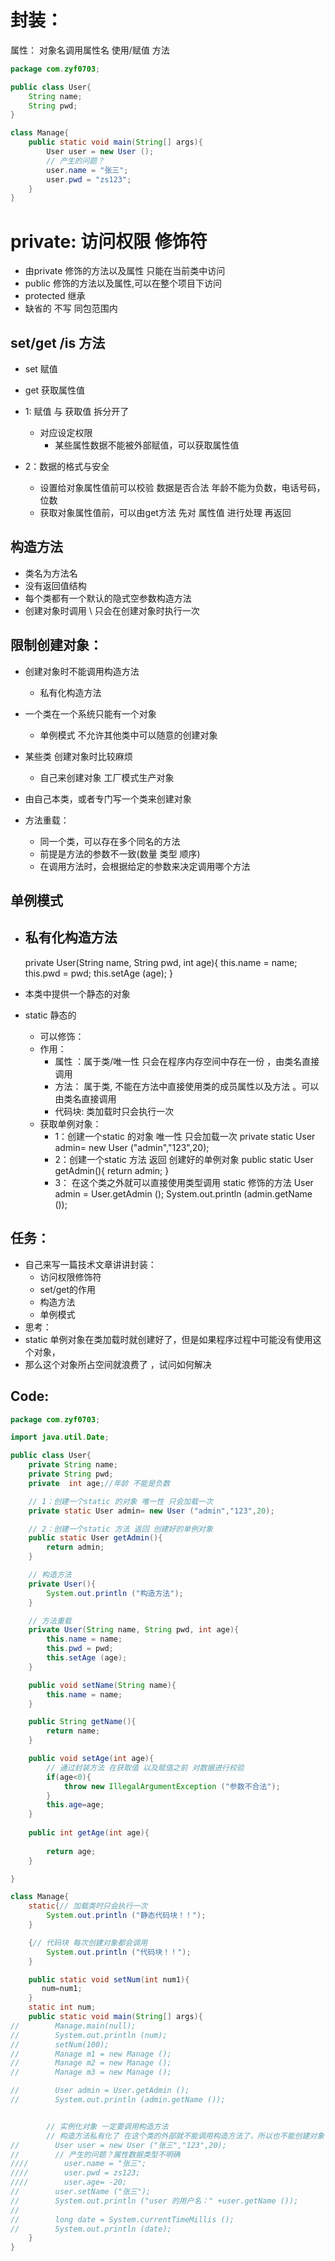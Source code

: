 # 封装：

属性： 对象名调用属性名 使用/赋值
方法

```java
package com.zyf0703;

public class User{
    String name;
    String pwd;
}

class Manage{
    public static void main(String[] args){
        User user = new User ();
        // 产生的问题？
        user.name = "张三";
        user.pwd = "zs123";
    }
}

```

# private: 访问权限 修饰符

- 由private 修饰的方法以及属性 只能在当前类中访问
- public 修饰的方法以及属性,可以在整个项目下访问
- protected 继承
- 缺省的 不写 同包范围内 

## set/get /is 方法 
- set 赋值 
- get 获取属性值 

- 1: 赋值 与 获取值 拆分开了 
  - 对应设定权限
    - 某些属性数据不能被外部赋值，可以获取属性值 
- 2：数据的格式与安全 
  - 设置给对象属性值前可以校验 数据是否合法 年龄不能为负数，电话号码，位数 
  - 获取对象属性值前，可以由get方法 先对 属性值 进行处理 再返回 
  

## 构造方法
- 类名为方法名
- 没有返回值结构
- 每个类都有一个默认的隐式空参数构造方法 
- 创建对象时调用 \ 只会在创建对象时执行一次 

## 限制创建对象：
- 创建对象时不能调用构造方法
  - 私有化构造方法 

- 一个类在一个系统只能有一个对象
  - 单例模式 不允许其他类中可以随意的创建对象 
- 某些类 创建对象时比较麻烦
  - 自己来创建对象 工厂模式生产对象 
- 由自己本类，或者专门写一个类来创建对象 

- 方法重载： 
  - 同一个类，可以存在多个同名的方法
  - 前提是方法的参数不一致(数量 类型 顺序)
  - 在调用方法时，会根据给定的参数来决定调用哪个方法    


##  单例模式
- 私有化构造方法 
  - 
    private User(String name, String pwd, int age){
    this.name = name;
    this.pwd = pwd;
    this.setAge (age);
    }
- 本类中提供一个静态的对象

- static 静态的 
  - 可以修饰：
  - 作用：
    - 属性 ：属于类/唯一性 只会在程序内存空间中存在一份 ，由类名直接调用 
    - 方法： 属于类, 不能在方法中直接使用类的成员属性以及方法 。可以由类名直接调用 
    - 代码块: 类加载时只会执行一次 
  - 获取单例对象： 
    - 1：创建一个static 的对象 唯一性 只会加载一次
       private static User admin= new User ("admin","123",20);
    - 2：创建一个static 方法 返回 创建好的单例对象
      public static User getAdmin(){
      return admin;
      }
    - 3： 在这个类之外就可以直接使用类型调用 static 修饰的方法 
      User admin = User.getAdmin ();
      System.out.println (admin.getName ());

## 任务： 
- 自己来写一篇技术文章讲讲封装： 
  - 访问权限修饰符 
  - set/get的作用
  - 构造方法 
  - 单例模式
- 思考： 
- static 单例对象在类加载时就创建好了，但是如果程序过程中可能没有使用这个对象，
- 那么这个对象所占空间就浪费了 ，试问如何解决

## Code:
```java
package com.zyf0703;

import java.util.Date;

public class User{
    private String name;
    private String pwd;
    private  int age;//年龄 不能是负数

    // 1：创建一个static 的对象 唯一性 只会加载一次
    private static User admin= new User ("admin","123",20);

    // 2：创建一个static 方法 返回 创建好的单例对象
    public static User getAdmin(){
        return admin;
    }

    // 构造方法
    private User(){
        System.out.println ("构造方法");
    }

    // 方法重载
    private User(String name, String pwd, int age){
        this.name = name;
        this.pwd = pwd;
        this.setAge (age);
    }

    public void setName(String name){
        this.name = name;
    }

    public String getName(){
        return name;
    }

    public void setAge(int age){
        // 通过封装方法 在获取值 以及赋值之前 对数据进行校验
        if(age<0){
            throw new IllegalArgumentException ("参数不合法");
        }
        this.age=age;
    }
    
    public int getAge(int age){
        
        return age;
    }

}

class Manage{
    static{// 加载类时只会执行一次
        System.out.println ("静态代码块！！");
    }

    {// 代码块 每次创建对象都会调用
        System.out.println ("代码块！！");
    }

    public static void setNum(int num1){
       num=num1;
    }
    static int num;
    public static void main(String[] args){
//        Manage.main(null);
//        System.out.println (num);
//        setNum(100);
//        Manage m1 = new Manage ();
//        Manage m2 = new Manage ();
//        Manage m3 = new Manage ();

//        User admin = User.getAdmin ();
//        System.out.println (admin.getName ());


        // 实例化对象 一定要调用构造方法
        // 构造方法私有化了 在这个类的外部就不能调用构造方法了，所以也不能创建对象了
//        User user = new User ("张三","123",20);
//        // 产生的问题？属性数据类型不明确
////        user.name = "张三";
////        user.pwd = zs123;
////        user.age= -20;
//        user.setName ("张三");
//        System.out.println ("user 的用户名：" +user.getName ());
//
//        long date = System.currentTimeMillis ();
//        System.out.println (date);
    }
}


```


